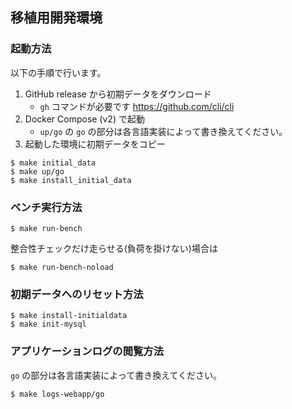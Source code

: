 ## 移植用開発環境

### 起動方法

以下の手順で行います。

1. GitHub release から初期データをダウンロード
   - `gh` コマンドが必要です https://github.com/cli/cli
2. Docker Compose (v2) で起動
   - `up/go` の `go` の部分は各言語実装によって書き換えてください。
3. 起動した環境に初期データをコピー

```console
$ make initial_data
$ make up/go
$ make install_initial_data
```

### ベンチ実行方法

```console
$ make run-bench
```

整合性チェックだけ走らせる(負荷を掛けない)場合は

```conosole
$ make run-bench-noload
```

### 初期データへのリセット方法

```console
$ make install-initialdata
$ make init-mysql
```

### アプリケーションログの閲覧方法

`go` の部分は各言語実装によって書き換えてください。

```console
$ make logs-webapp/go
```

